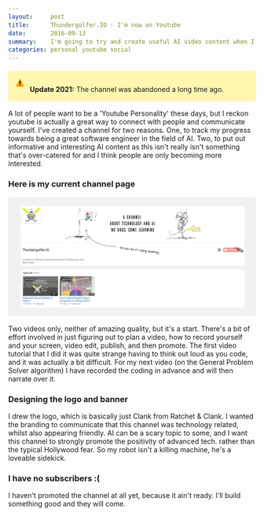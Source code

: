 ```yaml
---
layout:     post
title:      Thundergolfer.IO - I'm now on Youtube
date:       2016-09-13
summary:    I'm going to try and create useful AI video content when I get a spare minute.
categories: personal youtube social
---
```


<div class="callout-panel callout-panel-warning">
    <span class="callout-panel-icon callout-panel-warning-icon">
        <span class="" role="img" aria-label="Panel warning">
            <svg width="24" height="24" viewBox="0 0 24 24" focusable="false" role="presentation">
                <g fill-rule="evenodd"><path d="M12.938 4.967c-.518-.978-1.36-.974-1.876 0L3.938 18.425c-.518.978-.045 1.771 1.057 1.771h14.01c1.102 0 1.573-.797 1.057-1.771L12.938 4.967z" fill="currentColor"></path><path d="M12 15a1 1 0 0 1-1-1V9a1 1 0 0 1 2 0v5a1 1 0 0 1-1 1m0 3a1 1 0 0 1 0-2 1 1 0 0 1 0 2" fill="inherit"></path></g>
            </svg>
        </span>
    </span>
    <div class="ak-editor-panel__content">
        <p data-renderer-start-pos="97">
            <strong>Update 2021:</strong> The channel was abandoned a long time ago.
        </p>
    </div>
</div>

A lot of people want to be a 'Youtube Personality' these days, but I reckon youtube *is* actually a great way to connect with people and communicate yourself. I've created a channel for two reasons. One, to track my progress towards being a great software engineer in the field of AI. Two, to put out informative and interesting AI content as this isn't really isn't something that's over-catered for and I think people are only becoming more interested.

### Here is my current channel page

![thundergolfer.IO](/images/youtube_channel.png)

Two videos only, neither of amazing quality, but it's a start. There's a bit of effort involved in just figuring out to plan a video, how to record yourself and your screen, video edit, publish, and then promote. The first video tutorial that I did it was quite strange having to think out loud as you code, and it was actually a bit difficult. For my next video (on the General Problem Solver algorithm) I have recorded the coding in advance and will then narrate over it.

### Designing the logo and banner

I drew the logo, which is basically just Clank from Ratchet & Clank. I wanted the branding to communicate that this channel was technology related, whilst also appearing friendly. AI can be a scary topic to some, and I want this channel to strongly promote the positivity of advanced tech. rather than the typical Hollywood fear. So my robot isn't a killing machine, he's a loveable sidekick.

### I have no subscribers :(

I haven't promoted the channel at all yet, because it ain't ready. I'll build something good and they will come.

<style>
.callout-panel {
    border-radius: 3px;
    margin: 1.145rem 0px 1rem 0px;
    padding: 12px;
    min-width: 48px;
    display: flex;
    /*-webkit-box-align: baseline;*/
    /*align-items: baseline;*/
    word-break: break-word;
    border: none;
}

.callout-panel p {
    margin-bottom: 0;
    line-height: 24px;
}

.callout-panel-icon {
    display: block;
    flex-shrink: 0;
    height: 24px;
    width: 24px;
    box-sizing: content-box;
    padding-right: 8px;
    color: rgb(0, 82, 204);
}

.callout-panel-warning {
    background-color: rgb(255, 247, 176);
}

.callout-panel-warning-icon {
    color: orange;
}

</style>

